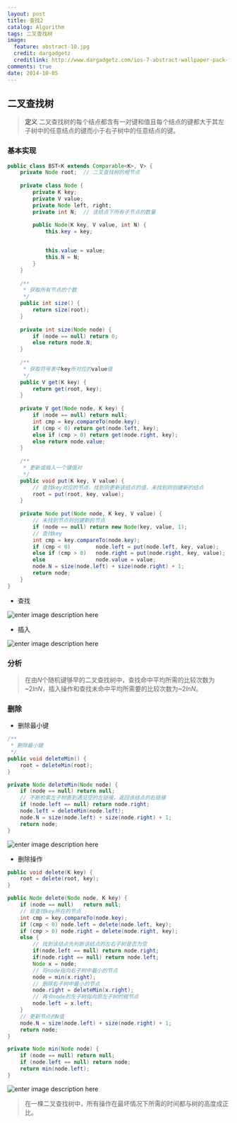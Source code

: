 ```yaml
---
layout: post
title: 查找2
catalog: Algorithm
tags: 二叉查找树 
image:
  feature: abstract-10.jpg
  credit: dargadgetz
  creditlink: http://www.dargadgetz.com/ios-7-abstract-wallpaper-pack-for-iphone-5-and-ipod-touch-retina/
comments: true
date: 2014-10-05
---
```


## 二叉查找树


> **定义** 二叉查找树的每个结点都含有一对键和值且每个结点的键都大于其左子树中的任意结点的键而小于右子树中的任意结点的键。
<!-- more -->

### 基本实现
```java
public class BST<K extends Comparable<K>, V> {
    private Node root;  // 二叉查找树的根节点
    
    private class Node {
        private K key;
        private V value;
        private Node left, right;
        private int N;  // 该结点下所有子节点的数量
        
        public Node(K key, V value, int N) {
            this.key = key;


            this.value = value;
            this.N = N;
        }
    }
    
    /**
     * 获取所有节点的个数
     */
    public int size() {
        return size(root);
    }
    
    private int size(Node node) {
        if (node == null) return 0;
        else return node.N;
    }
    
    /**
     * 获取符号表中key所对应的value值
     */
    public V get(K key) {
        return get(root, key);
    }
    
    private V get(Node node, K key) {
        if (node == null) return null;
        int cmp = key.compareTo(node.key);
        if (cmp < 0) return get(node.left, key);
        else if (cmp > 0) return get(node.right, key);
        else return node.value;
    }
    
    /**
     * 更新或插入一个键值对
     */
    public void put(K key, V value) {
        // 查找key对应的节点，找到则更新该结点的值，未找到则创建新的结点
        root = put(root, key, value);
    }
    
    private Node put(Node node, K key, V value) {
        // 未找到节点则创建新的节点
        if (node == null) return new Node(key, value, 1);
        // 查找key
        int cmp = key.compareTo(node.key);
        if (cmp < 0)        node.left = put(node.left, key, value);
        else if (cmp > 0)   node.right = put(node.right, key, value);
        else                node.value = value;
        node.N = size(node.left) + size(node.right) + 1;
        return node;
    }
}
```

- 查找

![enter image description here](http://algs4.cs.princeton.edu/32bst/images/bst-search.png)

- 插入

![enter image description here](http://algs4.cs.princeton.edu/32bst/images/bst-insert.png)

### 分析

> 在由$N$个随机键够早的二叉查找树中，查找命中平均所需的比较次数为~$2lnN$，插入操作和查找未命中平均所需要的比较次数为~$2lnN$。

### 删除 

- 删除最小键

```java
/**
 * 删除最小键
 */
public void deleteMin() {
    root = deleteMin(root);
}

private Node deleteMin(Node node) {
    if (node == null) return null;
    // 不断检索左子树直到遇见空的左链接，返回该结点的右链接
    if (node.left == null) return node.right;
    node.left = deleteMin(node.left);
    node.N = size(node.left) + size(node.right) + 1;
    return node;
}
```

![enter image description here](http://algs4.cs.princeton.edu/32bst/images/bst-deletemin.png)

- 删除操作

```java
public void delete(K key) {
    root = delete(root, key);
}

public Node delete(Node node, K key) {
    if (node == null)   return null;
    // 现查找key所在的节点
    int cmp = key.compareTo(node.key);
    if (cmp < 0) node.left = delete(node.left, key);
    if (cmp > 0) node.right = delete(node.right, key);
    else {
        // 找到该结点先判断该结点的左右子树是否为空
        if(node.left == null) return node.right;
        if(node.right == null) return node.left;
        Node x = node;
        // 将node指向右子树中最小的节点
        node = min(x.right);
        // 删除右子树中最小的节点
        node.right = deleteMin(x.right);
        // 再令node的左子树指向原左子树的根节点
        node.left = x.left;
    }
    // 更新节点的N值
    node.N = size(node.left) + size(node.right) + 1;
    return node;
}

private Node min(Node node) {
    if (node == null) return null;
    if (node.left == null) return node;
    return min(node.left);
}
```
![enter image description here](http://algs4.cs.princeton.edu/32bst/images/bst-delete.png)

> 在一棵二叉查找树中，所有操作在最坏情况下所需的时间都与树的高度成正比。

